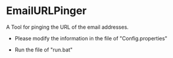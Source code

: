 # EmailURLPinger
A Tool for pinging the URL of the email addresses.
 

* Please modify the information in the file of "Config.properties"

* Run the file of "run.bat"
